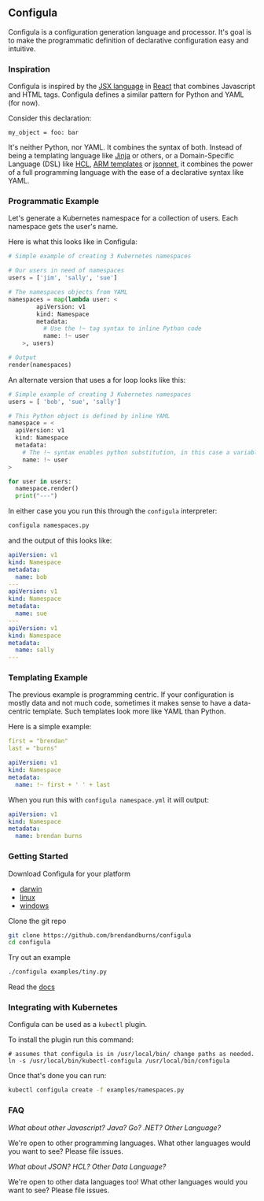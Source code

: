 ## Configula

Configula is a configuration generation language and processor. It's goal is to make the programmatic
definition of declarative configuration easy and intuitive.

### Inspiration
Configula is inspired by the [JSX language](https://reactjs.org/docs/introducing-jsx.html) in [React](https://reactjs.org) that combines Javascript and HTML tags. Configula
defines a similar pattern for Python and YAML (for now).

Consider this declaration:
```
my_object = foo: bar
```

It's neither Python, nor YAML. It combines the syntax of both. Instead of being a templating language like [Jinja](https://www.palletsprojects.com/p/jinja/) or others, or a Domain-Specific Language (DSL) like [HCL](https://www.terraform.io/docs/configuration/syntax.html), [ARM templates](https://docs.microsoft.com/en-us/azure/azure-resource-manager/templates/template-syntax) or [jsonnet](https://jsonnet.org/), it combines the power of 
a full programming language with the ease of a declarative syntax like YAML.

### Programmatic Example

Let's generate a Kubernetes namespace for a collection of users. Each namespace gets the user's name.

Here is what this looks like in Configula:

```python
# Simple example of creating 3 Kubernetes namespaces

# Our users in need of namespaces
users = ['jim', 'sally', 'sue']

# The namespaces objects from YAML
namespaces = map(lambda user: <
        apiVersion: v1
        kind: Namespace
        metadata:
          # Use the !~ tag syntax to inline Python code
          name: !~ user
    >, users)

# Output
render(namespaces)
```

An alternate version that uses a for loop looks like this:

```python
# Simple example of creating 3 Kubernetes namespaces
users = [ 'bob', 'sue', 'sally']

# This Python object is defined by inline YAML
namespace = <
  apiVersion: v1
  kind: Namespace
  metadata:
    # The !~ syntax enables python substitution, in this case a variable named `userName`
    name: !~ user
>

for user in users:
  namespace.render()
  print("---")
```

In either case you you run this through the `configula` interpreter:
```sh
configula namespaces.py
```

and the output of this looks like:

```yaml
apiVersion: v1
kind: Namespace
metadata:
  name: bob
---
apiVersion: v1
kind: Namespace
metadata:
  name: sue
---
apiVersion: v1
kind: Namespace
metadata:
  name: sally
---
```

### Templating Example
The previous example is programming centric. If your configuration is mostly data and not much code, sometimes it makes
sense to have a data-centric template. Such templates look more like YAML than Python.

Here is a simple example:

```yaml
first = "brendan"
last = "burns"

apiVersion: v1
kind: Namespace
metadata:
  name: !~ first + ' ' + last
```

When you run this with `configula namespace.yml` it will output:

```yaml
apiVersion: v1
kind: Namespace
metadata:
  name: brendan burns
```


### Getting Started
Download Configula for your platform
* [darwin](https://github.com/brendandburns/configula/releases/download/0.0.3/darwin.tgz)
* [linux](https://github.com/brendandburns/configula/releases/download/0.0.3/linux.tgz)
* [windows](https://github.com/brendandburns/configula/releases/download/0.0.3/windows.zip)

Clone the git repo
```sh
git clone https://github.com/brendandburns/configula
cd configula
```

Try out an example

```sh
./configula examples/tiny.py
```

Read the [docs](https://github.com/brendandburns/configula/tree/master/docs)

### Integrating with Kubernetes
Configula can be used as a `kubectl` plugin.

To install the plugin run this command:

```
# assumes that configula is in /usr/local/bin/ change paths as needed.
ln -s /usr/local/bin/kubectl-configula /usr/local/bin/configula
```

Once that's done you can run:

```sh
kubectl configula create -f examples/namespaces.py
```

### FAQ
*What about other Javascript? Java? Go? .NET? Other Language?*

We're open to other programming languages. What other languages would you want to see? Please file issues.

*What about JSON? HCL? Other Data Language?*

We're open to other data languages too! What other languages would you want to see? Please file issues.


